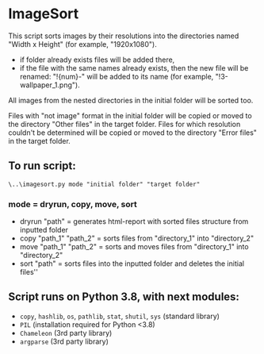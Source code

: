 ﻿# ImageSort

This script sorts images by their resolutions into the directories named "Width x Height" (for example, "1920x1080").

* if folder already exists files will be added there,
* if the file with the same names already exists, then the new file will be renamed:
  "!{num}-" will be added to its name (for example, "!3-wallpaper_1.png").

All images from the nested directories in the initial folder will be sorted too.

Files with "not image" format in the initial folder will be copied or moved to the directory "Other files" in the target folder.
Files for which resolution couldn't be determined will be copied or moved to the directory "Error files" in the target folder.


## To run script:
`\..\imagesort.py mode "initial folder" "target folder"`

### mode = dryrun, copy, move, sort
* dryrun "path" = generates html-report with sorted files structure from inputted folder
* copy "path_1" "path_2" = sorts files from "directory_1" into "directory_2"
* move "path_1" "path_2" = sorts and moves files from "directory_1" into "directory_2"
* sort "path" = sorts files into the inputted folder and deletes the initial files''


## Script runs on Python 3.8, with next modules:
* `copy`, `hashlib`, `os`, `pathlib`, `stat`, `shutil`, `sys` (standard library)
* `PIL` (installation required for Python <3.8)
* `Chameleon` (3rd party library)
* `argparse` (3rd party library)